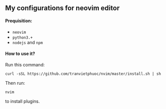 ## My configurations for neovim editor

#### Prequisition:
* `neovim`
* `python3.+`
* `nodejs` and `npm`

#### How to use it?
Run this command:
```
curl -sSL https://github.com/tranvietphuoc/nvim/master/install.sh | sh
```
Then run:
```
nvim
```
to install plugins.
